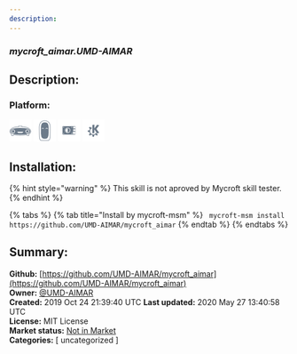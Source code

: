 ```yaml
---
description: 
---
```


### _mycroft_aimar.UMD-AIMAR_  
## Description:  
  
  
  
### Platform:  
 ![Mark I](../.gitbook/assets/mark-1-icon.png)  ![Mark II](../.gitbook/assets/mark-2-icon.png)  ![Picroft](../.gitbook/assets/picroft-icon.png)  ![plasmoid](../.gitbook/assets/kde.png)   
## Installation:  
{% hint style="warning" %}
This skill is not aproved by Mycroft skill tester.
{% endhint %}
    
{% tabs %}
{% tab title="Install by mycroft-msm" %}
``` mycroft-msm install https://github.com/UMD-AIMAR/mycroft_aimar```
{% endtab %}
  {% endtabs %}
    
## Summary:  
**Github:** [https://github.com/UMD-AIMAR/mycroft_aimar](https://github.com/UMD-AIMAR/mycroft_aimar)  
**Owner:** [@UMD-AIMAR](https://github.com/UMD-AIMAR)  
**Created:** 2019 Oct 24 21:39:40 UTC  **Last updated:** 2020 May 27 13:40:58 UTC  
**License:** MIT License  
**Market status:** [Not in Market](https://market.mycroft.ai/skill/)  
**Categories:** [ uncategorized ]   
